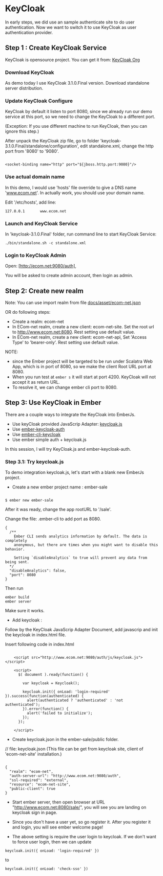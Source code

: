 # KeyCloak #

In early steps, we did use an sample authenticate site to do user authentication. Now we want to switch it to use KeyCloak as user authentication provider. 

## Step 1 : Create KeyCloak Service ##

KeyCloak is opensource project. You can get it from: [KeyCloak Org](http://www.keycloak.org/)

### Download KeyCloak ###

As demo today I use KeyCloak 3.1.0.Final version. Download standalone server distribution.

### Update KeyCloak Configure ###

KeyCloak by default it listen to port 8080, since we already run our demo service at this port, so we need to change the KeyCloak to a different port. 

(Exception: If you use different machine to run KeyCloak, then you can ignore this step.)

After unpack the KeyCloak zip file, go to folder 'keycloak-3.1.0.Final/standalone/configuration', edit standalone.xml,
change the http port from '8080' to '9080'.

```aidl

<socket-binding name="http" port="${jboss.http.port:9080}"/>

```

### Use actual domain name ###

In this demo, I would use 'hosts' file override to give a DNS name 'www.ecom.net'. 
In actually work, you should use your domain name.

Edit '/etc/hosts', add line:

`
127.0.0.1       www.ecom.net
`

### Launch and  KeyCloak Service ###

In 'keycloak-3.1.0.Final' folder, run command line to start KeyCloak Service:
```aidl
./bin/standalone.sh -c standalone.xml

```

### Login to KeyCloak Admin ###

Open: [http://ecom.net:9080/auth],

You will be asked to create admin account, then login as admin.

## Step 2: Create new realm ##

Note: You can use import realm from file [docs/asset/ecom-net.json](/docs/asset/ecom-net.json)

OR do following steps:

- Create a realm: ecom-net
- In ECom-net realm, create a new client: ecom-net-site. Set the root url to http://www.ecom.net:8080. Rest setting use default value.
- In ECom-net realm, create a new client: ecom-net-api, Set 'Access Type' to 'bearer-only'. Rest setting use default value.


NOTE: 
- since the Ember project will be targeted to be run under Scalatra Web App, which is in port of 8080, so we make the client Root URL port at 8080.
- When you run test at `ember s` it will start at port 4200. KeyCloak will not accept it as return URL.
- To resolve it, we can change ember cli port to 8080.

## Step 3: Use KeyCloak in Ember ##

There are a couple ways to integrate the KeyCloak into EmberJs.
- Use keyCloak provided JavaScrip Adapter: [keycloak.js](https://keycloak.gitbooks.io/documentation/securing_apps/topics/oidc/javascript-adapter.html)
- Use [ember-keycloak-auth](https://github.com/JFTechnology/ember-keycloak-auth)
- Use [ember-cli-keycloak](https://www.pincer.io/npm/libraries/ember-cli-keycloak)
- Use ember simple auth + keycloak.js

In this session, I will try KeyCloak.js and ember-keycloak-auth.
 
### Step 3.1: Try keycloak.js ###

To demo integration keycloak.js, let's start with a blank new EmberJs project.

- Create a new ember project name : ember-sale
```aidl

$ ember new ember-sale

```
  After it was ready, change the app rootURL to '/sale'. 
  
  Change the file: .ember-cli to add port as 8080.

```aidl
{
  /**
    Ember CLI sends analytics information by default. The data is completely
    anonymous, but there are times when you might want to disable this behavior.

    Setting `disableAnalytics` to true will prevent any data from being sent.
  */
  "disableAnalytics": false,
  "port": 8080
}

```

  Then run 

  ```aidl
  ember build
  ember server
  ```
  
   Make sure it works.  
  
  
- Add keycloak : 

Follow by the KeyCloak JavaScrip Adapter Document, add javascrip and init the keycloak in index.html file.

Insert following code in index.html

```

    <script src="http://www.ecom.net:9080/auth/js/keycloak.js"></script>

    <script>
      $( document ).ready(function() {

        var keycloak = Keycloak();

        keycloak.init({ onLoad: 'login-required' }).success(function(authenticated) {
          alert(authenticated ? 'authenticated' : 'not authenticated');
        }).error(function() {
          alert('failed to initialize');
        });
      });

    </script>

```

- Create keycloak.json in the ember-sale/public folder.

// file: keycloak.json (This file can be get from keycloak site, client of 'ecom-net-site' installation.)
```aidl

{
  "realm": "ecom-net",
  "auth-server-url": "http://www.ecom.net:9080/auth",
  "ssl-required": "external",
  "resource": "ecom-net-site",
  "public-client": true
}

```

- Start ember server, then open browser at URL "http://www.ecom.net:8080/sale/", you will see you are landing on keycloak sign in page.
- Since you don't have a user yet, so go register it. After you register it and login, you will see ember welcome page!

- The above setting is require the user login to keycloak. If we don't want to force user login, then we can update 
```
keycloak.init({ onLoad: 'login-required' })
```

to 
```
keycloak.init({ onLoad: 'check-sso' })
```

